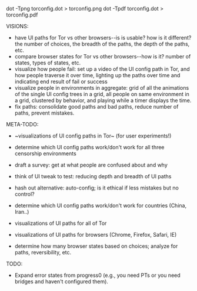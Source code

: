 dot -Tpng torconfig.dot > torconfig.png
dot -Tpdf torconfig.dot > torconfig.pdf

VISIONS: 
 * have UI paths for Tor vs other browsers--is is usable? how is it different? the number of choices, 
 the breadth of the paths, the depth of the paths, etc. 
 * compare browser states for Tor vs other browsers--how is it? number of states, types of states, etc.
 * visualize how people fail: set up a video of the UI config path in Tor, and how people traverse it 
 over time, lighting up the paths over time and indicating end result of fail or success
 * visualize people in environments in aggregate: grid of all the animations of the single UI config
 trees in a grid, all people on same environment in a grid, clustered by behavior, and playing while 
 a timer displays the time. 
 * fix paths: consolidate good paths and bad paths, reduce number of paths, prevent mistakes.  


META-TODO: 
 * ~visualizations of UI config paths in Tor~ (for user experiments!)
 * determine which UI config paths work/don't work for all three censorship environments
 * draft a survey: get at what people are confused about and why
 * think of UI tweak to test: reducing depth and breadth of UI paths
 * hash out alternative: auto-config; is it ethical if less mistakes but no control? 

 * determine which UI config paths work/don't work for countries (China, Iran..) 
 * visualizations of UI paths for all of Tor
 * visualizations of UI paths for browsers (Chrome, Firefox, Safari, IE) 
 * determine how many browser states based on choices; analyze for paths, reversibility, etc.

TODO:
 * Expand error states from progress0 (e.g., you need PTs or you need bridges
   and haven't configured them).
